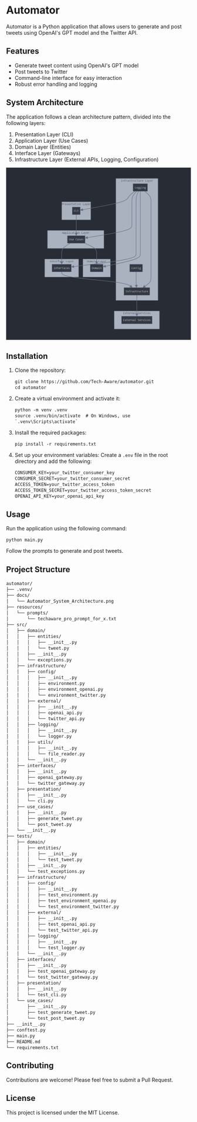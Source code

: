 # Automator

Automator is a Python application that allows users to generate and post tweets using OpenAI's GPT model and the Twitter API.

## Features

- Generate tweet content using OpenAI's GPT model
- Post tweets to Twitter
- Command-line interface for easy interaction
- Robust error handling and logging

## System Architecture

The application follows a clean architecture pattern, divided into the following layers:

1. Presentation Layer (CLI)
2. Application Layer (Use Cases)
3. Domain Layer (Entities)
4. Interface Layer (Gateways)
5. Infrastructure Layer (External APIs, Logging, Configuration)

![Automator System Architecture](./docs/Automator_System_Architecture.png)

## Installation

1. Clone the repository:
   ```
   git clone https://github.com/Tech-Aware/automator.git
   cd automator
   ```

2. Create a virtual environment and activate it:
   ```
   python -m venv .venv
   source .venv/bin/activate  # On Windows, use `.venv\Scripts\activate`
   ```

3. Install the required packages:
   ```
   pip install -r requirements.txt
   ```

4. Set up your environment variables:
   Create a `.env` file in the root directory and add the following:
   ```
   CONSUMER_KEY=your_twitter_consumer_key
   CONSUMER_SECRET=your_twitter_consumer_secret
   ACCESS_TOKEN=your_twitter_access_token
   ACCESS_TOKEN_SECRET=your_twitter_access_token_secret
   OPENAI_API_KEY=your_openai_api_key
   ```

## Usage

Run the application using the following command:

```
python main.py
```

Follow the prompts to generate and post tweets.

## Project Structure

```
automator/
├── .venv/
├── docs/
│   └── Automator_System_Architecture.png
├── resources/
│   └── prompts/
│       └── techaware_pro_prompt_for_x.txt
├── src/
│   ├── domain/
│   │   ├── entities/
│   │   │   ├── __init__.py
│   │   │   └── tweet.py
│   │   ├── __init__.py
│   │   └── exceptions.py
│   ├── infrastructure/
│   │   ├── config/
│   │   │   ├── __init__.py
│   │   │   ├── environment.py
│   │   │   ├── environment_openai.py
│   │   │   └── environment_twitter.py
│   │   ├── external/
│   │   │   ├── __init__.py
│   │   │   ├── openai_api.py
│   │   │   └── twitter_api.py
│   │   ├── logging/
│   │   │   ├── __init__.py
│   │   │   └── logger.py
│   │   ├── utils/
│   │   │   ├── __init__.py
│   │   │   └── file_reader.py
│   │   └── __init__.py
│   ├── interfaces/
│   │   ├── __init__.py
│   │   ├── openai_gateway.py
│   │   └── twitter_gateway.py
│   ├── presentation/
│   │   ├── __init__.py
│   │   └── cli.py
│   ├── use_cases/
│   │   ├── __init__.py
│   │   ├── generate_tweet.py
│   │   └── post_tweet.py
│   └── __init__.py
├── tests/
│   ├── domain/
│   │   ├── entities/
│   │   │   ├── __init__.py
│   │   │   └── test_tweet.py
│   │   ├── __init__.py
│   │   └── test_exceptions.py
│   ├── infrastructure/
│   │   ├── config/
│   │   │   ├── __init__.py
│   │   │   ├── test_environment.py
│   │   │   ├── test_environment_openai.py
│   │   │   └── test_environment_twitter.py
│   │   ├── external/
│   │   │   ├── __init__.py
│   │   │   ├── test_openai_api.py
│   │   │   └── test_twitter_api.py
│   │   ├── logging/
│   │   │   ├── __init__.py
│   │   │   └── test_logger.py
│   │   └── __init__.py
│   ├── interfaces/
│   │   ├── __init__.py
│   │   ├── test_openai_gateway.py
│   │   └── test_twitter_gateway.py
│   ├── presentation/
│   │   ├── __init__.py
│   │   └── test_cli.py
│   └── use_cases/
│       ├── __init__.py
│       ├── test_generate_tweet.py
│       └── test_post_tweet.py
├── __init__.py
├── conftest.py
├── main.py
├── README.md
└── requirements.txt
```

## Contributing

Contributions are welcome! Please feel free to submit a Pull Request.

## License

This project is licensed under the MIT License.
